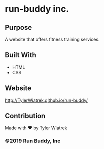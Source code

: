 # run-buddy inc.

## Purpose
A website that offers fitness training services.

## Built With
* HTML
* CSS

## Website
http://TylerWiatrek.github.io/run-buddy/

## Contribution
Made with ❤️ by Tyler Wiatrek

### ©️2019 Run Buddy, Inc
